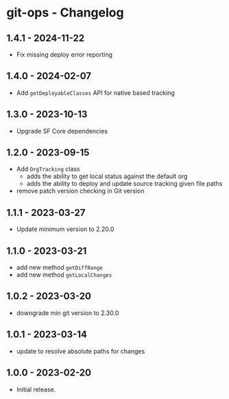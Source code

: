# git-ops - Changelog

## 1.4.1 - 2024-11-22

- Fix missing deploy error reporting

## 1.4.0 - 2024-02-07

- Add `getDeployableClasses` API for native based tracking

## 1.3.0 - 2023-10-13

- Upgrade SF Core dependencies

## 1.2.0 - 2023-09-15

- Add `OrgTracking` class
  - adds the ability to get local status against the default org
  - adds the ability to deploy and update source tracking given file paths
- remove patch version checking in Git version

## 1.1.1 - 2023-03-27

- Update minimum version to 2.20.0

## 1.1.0 - 2023-03-21

- add new method `getDiffRange`
- add new method `getLocalChanges`

## 1.0.2 - 2023-03-20

- downgrade min git version to 2.30.0

## 1.0.1 - 2023-03-14

- update to resolve absolute paths for changes

## 1.0.0 - 2023-02-20

- Initial release.
